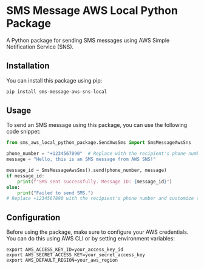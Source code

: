 # SMS Message AWS Local Python Package

A Python package for sending SMS messages using AWS Simple Notification Service (SNS).

## Installation

You can install this package using pip:

```bash
pip install sms-message-aws-sns-local
```

## Usage
To send an SMS message using this package, you can use the following code snippet:
```py
from sms_aws_local_python_package.SendAwsSms import SmsMessageAwsSns

phone_number = "+1234567890"  # Replace with the recipient's phone number
message = "Hello, this is an SMS message from AWS SNS!"

message_id = SmsMessageAwsSns().send(phone_number, message)
if message_id:
    print(f"SMS sent successfully. Message ID: {message_id}")
else:
    print("Failed to send SMS.")
# Replace +1234567890 with the recipient's phone number and customize the message variable as needed.
```

## Configuration
Before using the package, make sure to configure your AWS credentials.  
You can do this using AWS CLI or by setting environment variables:
```
export AWS_ACCESS_KEY_ID=your_access_key_id
export AWS_SECRET_ACCESS_KEY=your_secret_access_key
export AWS_DEFAULT_REGION=your_aws_region
```

